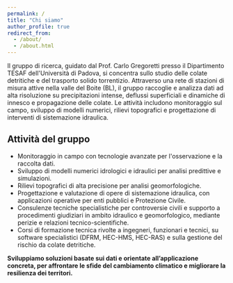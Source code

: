 ```yaml
---
permalink: /
title: "Chi siamo"
author_profile: true
redirect_from: 
  - /about/
  - /about.html
---
```


Il gruppo di ricerca, guidato dal Prof. Carlo Gregoretti presso il Dipartimento TESAF dell'Università di Padova, si concentra sullo studio delle colate detritiche e del trasporto solido torrentizio. 
Attraverso una rete di stazioni di misura attive nella valle del Boite (BL), il gruppo raccoglie e analizza dati ad alta risoluzione su precipitazioni intense, deflussi superficiali e dinamiche di innesco e propagazione delle colate. 
Le attività includono monitoraggio sul campo, sviluppo di modelli numerici, rilievi topografici e progettazione di interventi di sistemazione idraulica.

## Attività del gruppo
* Monitoraggio in campo con tecnologie avanzate per l'osservazione e la raccolta dati.
* Sviluppo di modelli numerici idrologici e idraulici per analisi predittive e simulazioni.
* Rilievi topografici di alta precisione per analisi geomorfologiche.
* Progettazione e valutazione di opere di sistemazione idraulica, con applicazioni operative per enti pubblici e Protezione Civile.
* Consulenze tecniche specialistiche per controversie civili e supporto a procedimenti giudiziari in ambito idraulico e geomorfologico, mediante perizie e relazioni tecnico-scientifiche.
* Corsi di formazione tecnica rivolte a ingegneri, funzionari e tecnici, su software specialistici (DFRM, HEC-HMS, HEC-RAS) e sulla gestione del rischio da colate detritiche. 

<b> Sviluppiamo soluzioni basate sui dati e orientate all’applicazione concreta, per affrontare le sfide del cambiamento climatico e migliorare la resilienza dei territori. </b>
